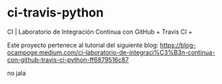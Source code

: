 # ci-travis-python
CI | Laboratorio de Integración Continua con GitHub + Travis CI + 

Este proyecto pertenece al tutorial del siguiente blog:  https://blog-ocampoge.medium.com/ci-laboratorio-de-integraci%C3%B3n-continua-con-github-travis-ci-python-ff6879516c87

no jala
